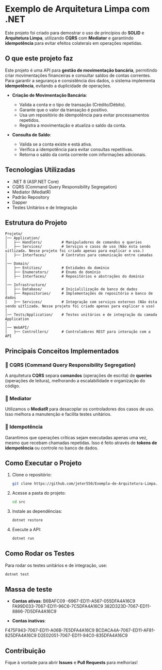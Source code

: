 # Exemplo de Arquitetura Limpa com .NET
Este projeto foi criado para demostrar o uso de princípios do **SOLID** e **Arquitetura Limpa**, utilizando **CQRS** com **Mediator** e garantindo **idempotência** para evitar efeitos colaterais em operações repetidas.

## O que este projeto faz

Este projeto é uma API para **gestão de movimentação bancária**, permitindo criar movimentações financeiras e consultar saldos de contas correntes. Para garantir a segurança e consistência dos dados, o sistema implementa **idempotência**, evitando a duplicidade de operações.

- **Criação de Movimentação Bancária**:

  - Valida a conta e o tipo de transação (Crédito/Débito).
  - Garante que o valor da transação é positivo.
  - Usa um repositório de idempotência para evitar processamentos repetidos.
  - Registra a movimentação e atualiza o saldo da conta.

- **Consulta de Saldo**:

  - Valida se a conta existe e está ativa.
  - Verifica a idempotência para evitar consultas repetitivas.
  - Retorna o saldo da conta corrente com informações adicionais.

## Tecnologias Utilizadas

- .NET 8 (ASP.NET Core)
- CQRS (Command Query Responsibility Segregation)
- Mediator (MediatR)
- Padrão Repository
- Dapper
- Testes Unitários e de Integração

## Estrutura do Projeto

```
Projeto/
│── Application/
│   ├── Handlers/         # Manipuladores de comandos e queries
│   ├── Services/         # Serviços e casos de uso (Não ésta sendo uitlizada. Nesse projeto foi criado apenas para explicar o uso.)
│   ├── Interfaces/       # Contratos para comunicação entre camadas
│
│── Domain/
│   ├── Entities/         # Entidades do domínio
│   ├── Enumerators/      # Enums do domínio
│   ├── Interfaces/       # Repositórios e abstrações do domínio
│
│── Infrastructure/
│   ├── Database/		  # Inicialilização de banco de dados
│   ├── Repositories/     # Implementações de repositório e banco de dados 
│   ├── Services/         # Integração com serviços externos (Não ésta sendo uitlizada. Nesse projeto foi criado apenas para explicar o uso)
│
│── Tests/Application/    # Testes unitários e de integração da camada Application
│
│── WebAPI/
│   ├── Controllers/      # Controladores REST para interação com a API
```

## Principais Conceitos Implementados

### 🔹 CQRS (Command Query Responsibility Segregation)

A arquitetura **CQRS** separa **comandos** (operações de escrita) de **queries** (operações de leitura), melhorando a escalabilidade e organização do código.

### 🔹 Mediator

Utilizamos o **MediatR** para desacoplar os controladores dos casos de uso. Isso melhora a manutenção e facilita testes unitários.

### 🔹 Idempotência

Garantimos que operações críticas sejam executadas apenas uma vez, mesmo que recebam chamadas repetidas. Isso é feito através de **tokens de idempotência** ou controle no banco de dados.

## Como Executar o Projeto

1. Clone o repositório:
   ```bash
   git clone https://github.com/jeter550/Exemplo-de-Arquitetura-Limpa.git
   ```
2. Acesse a pasta do projeto:
   ```bash
   cd src
   ```
3. Instale as dependências:
   ```bash
   dotnet restore
   ```
4. Execute a API:
   ```bash
   dotnet run
   ```

## Como Rodar os Testes

Para rodar os testes unitários e de integração, use:

```bash
dotnet test
```

## Massa de teste
- **Contas ativas**:
B6BAFC09 -6967-ED11-A567-055DFA4A16C9
FA99D033-7067-ED11-96C6-7C5DFA4A16C9
382D323D-7067-ED11-8866-7D5DFA4A16C9

- **Contas inativas**:

F475F943-7067-ED11-A06B-7E5DFA4A16C9
BCDACA4A-7067-ED11-AF81-825DFA4A16C9
D2E02051-7067-ED11-94C0-835DFA4A16C9

## Contribuição

Fique à vontade para abrir **Issues** e **Pull Requests** para melhorias!